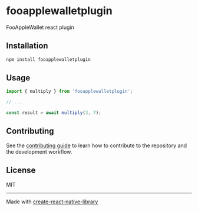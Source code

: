 # fooapplewalletplugin

FooAppleWallet react plugin

## Installation

```sh
npm install fooapplewalletplugin
```

## Usage

```js
import { multiply } from 'fooapplewalletplugin';

// ...

const result = await multiply(3, 7);
```

## Contributing

See the [contributing guide](CONTRIBUTING.md) to learn how to contribute to the repository and the development workflow.

## License

MIT

---

Made with [create-react-native-library](https://github.com/callstack/react-native-builder-bob)
